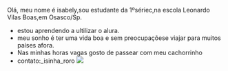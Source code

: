 Olá, meu nome é isabely,sou estudante da 1ºsériec,na escola Leonardo Vilas Boas,em Osasco/Sp.
- estou aprendendo a ultilizar o alura.
- meu sonho é ter uma vida boa e sem preocupaçõese viajar para muitos países afora.
- Nas minhas horas vagas gosto de passear com meu cachorrinho
- contato:_isinha_roro
![](https://media1.tenor.com/m/8s-8TBPVZrUAAAAd/alanzoka1.gif)
